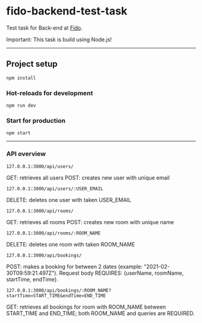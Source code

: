 # fido-backend-test-task

Test task for Back-end at [Fido](https://www.facebook.com/fido.naukma/).

Important: This task is build using Node.js!

---

## Project setup

```
npm install
```

### Hot-reloads for development

```
npm run dev
```

### Start for production

```
npm start
```

---

### API overview

```
127.0.0.1:3000/api/users/
```

GET: retrieves all users
POST: creates new user with unique email

```
127.0.0.1:3000/api/users/:USER_EMAIL
```

DELETE: deletes one user with taken USER_EMAIL

```
127.0.0.1:3000/api/rooms/
```

GET: retrieves all rooms
POST: creates new room with unique name

```
127.0.0.1:3000/api/rooms/:ROOM_NAME
```

DELETE: deletes one room with taken ROOM_NAME

```
127.0.0.1:3000/api/bookings/
```

POST: makes a booking for between 2 dates (example: "2021-02-30T09:59:21.497Z"). Request body REQUIRES: {userName, roomName, startTime, endTime}.

```
127.0.0.1:3000/api/bookings/:ROOM_NAME?startTime=START_TIME&endTime=END_TIME
```

GET: retrieves all bookings for room with ROOM_NAME between START_TIME and END_TIME; both ROOM_NAME and queries are REQUIRED.
